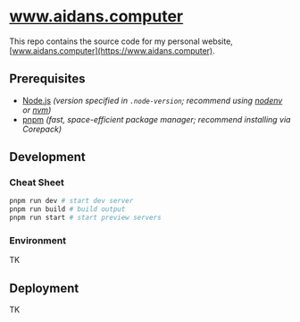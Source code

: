 # www.aidans.computer

This repo contains the source code for my personal website, [www.aidans.computer](https://www.aidans.computer).

## Prerequisites

- [Node.js](https://nodejs.org/en) _(version specified in `.node-version`; recommend using [nodenv](https://github.com/nodenv/nodenv) or [nvm](https://github.com/nvm-sh/nvm/blob/master/README.md))_
- [pnpm](https://pnpm.io/) _(fast, space-efficient package manager; recommend installing via Corepack)_

## Development

### Cheat Sheet

```bash
pnpm run dev # start dev server
pnpm run build # build output
pnpm run start # start preview servers
```

### Environment

TK

## Deployment

TK
